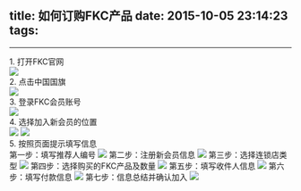 title: 如何订购FKC产品
date: 2015-10-05 23:14:23
tags:
---

---------------------------------------

<div class="blue-panel-header">
1. 打开FKC官网
</div>
<div class="blue-panel">
<img class="lazy" src="http://pocket-fkc.image.alimmdn.com/fkc_page_banner_placeholder.png@320w" data-original="/pocket-fkc-pages/images/train/order/order_fkc_1.jpg">
</div>

<div class="blue-panel-header">
2. 点击中国国旗
</div>
<div class="blue-panel">
<img class="lazy" src="http://pocket-fkc.image.alimmdn.com/fkc_page_banner_placeholder.png@320w" data-original="/pocket-fkc-pages/images/train/order/order_fkc_2.jpg">
</div>

<div class="blue-panel-header">
3. 登录FKC会员账号
</div>
<div class="blue-panel">
<img class="lazy" src="http://pocket-fkc.image.alimmdn.com/fkc_page_banner_placeholder.png@320w" data-original="/pocket-fkc-pages/images/train/order/order_fkc_3.jpg">
</div>

<div class="blue-panel-header">
4. 选择加入新会员的位置
</div>
<div class="blue-panel">
<img class="lazy" src="http://pocket-fkc.image.alimmdn.com/fkc_page_banner_placeholder.png@320w" data-original="/pocket-fkc-pages/images/train/order/order_fkc_4.jpg">
<img class="lazy" src="http://pocket-fkc.image.alimmdn.com/fkc_page_banner_placeholder.png@320w" data-original="/pocket-fkc-pages/images/train/order/order_fkc_5.jpg">
</div>

<div class="blue-panel-header">
5. 按照页面提示填写信息
</div>
<div class="blue-panel">
   第一步：填写推荐人编号 
   <img class="lazy" src="http://pocket-fkc.image.alimmdn.com/fkc_page_banner_placeholder.png@320w" data-original="/pocket-fkc-pages/images/train/order/order_fkc_6.jpg">
   第二步：注册新会员信息 
   <img class="lazy" src="http://pocket-fkc.image.alimmdn.com/fkc_page_banner_placeholder.png@320w" data-original="/pocket-fkc-pages/images/train/order/order_fkc_7.jpg">
   第三步：选择连锁店类型 
   <img class="lazy" src="http://pocket-fkc.image.alimmdn.com/fkc_page_banner_placeholder.png@320w" data-original="/pocket-fkc-pages/images/train/order/order_fkc_8.jpg">
   第四步：选择购买的FKC产品及数量
   <img class="lazy" src="http://pocket-fkc.image.alimmdn.com/fkc_page_banner_placeholder.png@320w" data-original="/pocket-fkc-pages/images/train/order/order_fkc_9.jpg">
   第五步：填写收件人信息 
   <img class="lazy" src="http://pocket-fkc.image.alimmdn.com/fkc_page_banner_placeholder.png@320w" data-original="/pocket-fkc-pages/images/train/order/order_fkc_10.jpg">
   第六步：填写付款信息 
   <img class="lazy" src="http://pocket-fkc.image.alimmdn.com/fkc_page_banner_placeholder.png@320w" data-original="/pocket-fkc-pages/images/train/order/order_fkc_11.jpg">
   第七步：信息总结并确认加入
   <img class="lazy" src="http://pocket-fkc.image.alimmdn.com/fkc_page_banner_placeholder.png@320w" data-original="/pocket-fkc-pages/images/train/order/order_fkc_12.jpg">
</div>






